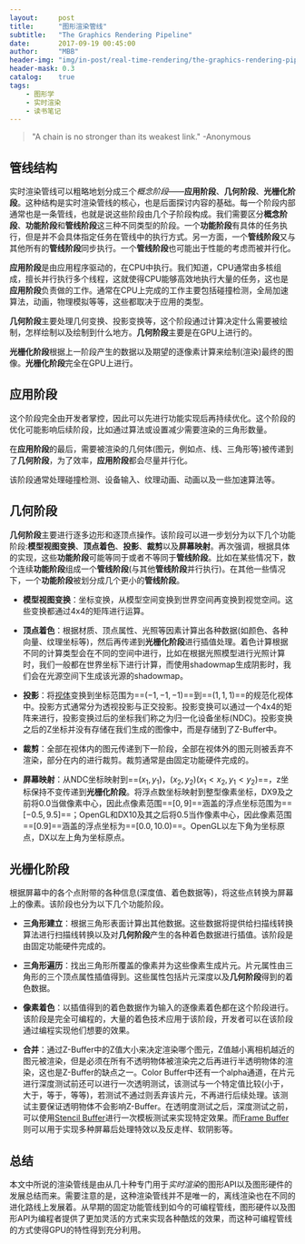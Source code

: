 ```yaml
---
layout:     post
title:      "图形渲染管线"
subtitle:   "The Graphics Rendering Pipeline"
date:       2017-09-19 00:45:00
author:     "MBB"
header-img: "img/in-post/real-time-rendering/the-graphics-rendering-pipeline/background.png"
header-mask: 0.3
catalog:    true
tags:
    - 图形学
    - 实时渲染
    - 读书笔记
---
```

>   "A chain is no stronger than its weakest link."
>   -Anonymous

## 管线结构
实时渲染管线可以粗略地划分成三个*概念阶段*——**应用阶段**、**几何阶段**、**光栅化阶段**。这种结构是实时渲染管线的核心，也是后面探讨内容的基础。每一个阶段内部通常也是一条管线，也就是说这些阶段由几个子阶段构成。我们需要区分**概念阶段**、**功能阶段**和**管线阶段**这三种不同类型的阶段。一个**功能阶段**有具体的任务执行，但是并不会具体指定任务在管线中的执行方式。另一方面，一个**管线阶段**又与其他所有的**管线阶段**同步执行。一个**管线阶段**也可能出于性能的考虑而被并行化。

**应用阶段**是由应用程序驱动的，在CPU中执行。我们知道，CPU通常由多核组成，擅长并行执行多个线程，这就使得CPU能够高效地执行大量的任务，这也是**应用阶段**负责做的工作。通常在CPU上完成的工作主要包括碰撞检测，全局加速算法，动画，物理模拟等等，这些都取决于应用的类型。

**几何阶段**主要处理几何变换、投影变换等，这个阶段通过计算决定什么需要被绘制，怎样绘制以及绘制到什么地方。**几何阶段**主要是在GPU上进行的。

**光栅化阶段**根据上一阶段产生的数据以及期望的逐像素计算来绘制(渲染)最终的图像。**光栅化阶段**完全在GPU上进行。

## 应用阶段
这个阶段完全由开发者掌控，因此可以先进行功能实现后再持续优化。这个阶段的优化可能影响后续阶段，比如通过算法或设置减少需要渲染的三角形数量。

在**应用阶段**的最后，需要被渲染的几何体(图元，例如点、线、三角形等)被传递到了**几何阶段**，为了效率，**应用阶段**都会尽量并行化。

该阶段通常处理碰撞检测、设备输入、纹理动画、动画以及一些加速算法等。

## 几何阶段
**几何阶段**主要进行逐多边形和逐顶点操作。该阶段可以进一步划分为以下几个功能阶段:**模型视图变换**、**顶点着色**、**投影**、**裁剪**以及**屏幕映射**。再次强调，根据具体的实现，这些**功能阶段**可能等同于或者不等同于**管线阶段**。比如在某些情况下，数个连续**功能阶段**组成一个**管线阶段**(与其他**管线阶段**并行执行)。在其他一些情况下，一个**功能阶段**被划分成几个更小的**管线阶段**。
- **模型视图变换**：坐标变换，从模型空间变换到世界空间再变换到视觉空间。这些变换都通过4x4的矩阵进行运算。

- **顶点着色**：根据材质、顶点属性、光照等因素计算出各种数据(如颜色、各种向量、纹理坐标等)，然后再传递到**光栅化阶段**进行插值处理。着色计算根据不同的计算类型会在不同的空间中进行，比如在根据光照模型进行光照计算时，我们一般都在世界坐标下进行计算，而使用shadowmap生成阴影时，我们会在光源空间下生成该光源的shadowmap。

- **投影**：将[视体][0]变换到坐标范围为==$(-1,-1,-1)$==到==$(1,1,1)$==的规范化视体中。投影方式通常分为透视投影与正交投影。投影变换可以通过一个4x4的矩阵来进行，投影变换过后的坐标我们称之为归一化设备坐标(NDC)。投影变换之后的Z坐标并没有存储在我们生成的图像中，而是存储到了Z-Buffer中。

- **裁剪**：全部在视体内的图元传递到下一阶段，全部在视体外的图元则被丢弃不渲染，部分在内的进行裁剪。裁剪通常是由固定功能硬件完成的。

- **屏幕映射**：从NDC坐标映射到==$(x_1,y_1)，(x_2,y_2)(x_1<x_2,y_1<y_2)$==，z坐标保持不变传递到**光栅化阶段**。将浮点数坐标映射到整型像素坐标，DX9及之前将0.0当做像素中心，因此点像素范围==$[0,9]$==涵盖的浮点坐标范围为==$[-0.5,9.5]$==；OpenGL和DX10及其之后将0.5当作像素中心，因此像素范围==$[0.9]$==涵盖的浮点坐标为==$[0.0,10.0)$==。OpenGL以左下角为坐标原点，DX以左上角为坐标原点。

## 光栅化阶段
根据屏幕中的各个点附带的各种信息(深度值、着色数据等)，将这些点转换为屏幕上的像素。该阶段也分为以下几个功能阶段。
- **三角形建立**：根据三角形表面计算出其他数据。这些数据将提供给扫描线转换算法进行扫描线转换以及对**几何阶段**产生的各种着色数据进行插值。该阶段是由固定功能硬件完成的。

- **三角形遍历**：找出三角形所覆盖的像素并为这些像素生成片元。片元属性由三角形的三个顶点属性插值得到。这些属性包括片元深度以及**几何阶段**得到的着色数据。

- **像素着色**：以插值得到的着色数据作为输入的逐像素着色都在这个阶段进行。该阶段是完全可编程的，大量的着色技术应用于该阶段，开发者可以在该阶段通过编程实现他们想要的效果。

- **合并**：通过Z-Buffer中的Z值大小来决定渲染哪个图元，Z值越小离相机越近的图元被渲染，但是必须在所有不透明物体被渲染完之后再进行半透明物体的渲染，这也是Z-Buffer的缺点之一。Color Buffer中还有一个alpha通道，在片元进行深度测试前还可以进行一次透明测试，该测试与一个特定值比较(小于，大于，等于，等等)，若测试不通过则丢弃该片元，不再进行后续处理。该测试主要保证透明物体不会影响Z-Buffer。在透明度测试之后，深度测试之前，可以使用[Stencil Buffer][1]进行一次模板测试来实现特定效果。而[Frame Buffer][2]则可以用于实现多种屏幕后处理特效以及反走样、软阴影等。

## 总结
本文中所说的渲染管线是由从几十种专门用于*实时渲染*的图形API以及图形硬件的发展总结而来。需要注意的是，这种渲染管线并不是唯一的，离线渲染也在不同的进化路线上发展着。从早期的固定功能管线到如今的可编程管线，图形硬件以及图形API为编程者提供了更加灵活的方式来实现各种酷炫的效果，而这种可编程管线的方式使得GPU的特性得到充分利用。

[0]:https://msdn.microsoft.com/en-us/library/ff634570.aspx
[1]:https://en.wikibooks.org/wiki/OpenGL_Programming/Stencil_buffer
[2]:http://www.songho.ca/opengl/gl_fbo.html